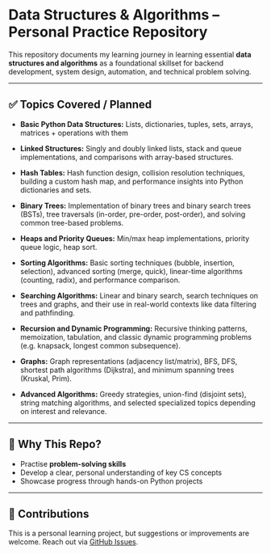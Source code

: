 # Data Structures & Algorithms – Personal Practice Repository

This repository documents my learning journey in learning essential **data structures and algorithms** as a foundational skillset for backend development, system design, automation, and technical problem solving.

---

## ✅ Topics Covered / Planned

- **Basic Python Data Structures:** Lists, dictionaries, tuples, sets, arrays, matrices + operations with them

- **Linked Structures:** Singly and doubly linked lists, stack and queue implementations, and comparisons with array-based structures.

- **Hash Tables:** Hash function design, collision resolution techniques, building a custom hash map, and performance insights into Python dictionaries and sets.

- **Binary Trees:** Implementation of binary trees and binary search trees (BSTs), tree traversals (in-order, pre-order, post-order), and solving common tree-based problems.

- **Heaps and Priority Queues:** Min/max heap implementations, priority queue logic, heap sort.

- **Sorting Algorithms:** Basic sorting techniques (bubble, insertion, selection), advanced sorting (merge, quick), linear-time algorithms (counting, radix), and performance comparison.

- **Searching Algorithms:** Linear and binary search, search techniques on trees and graphs, and their use in real-world contexts like data filtering and pathfinding.

- **Recursion and Dynamic Programming:** Recursive thinking patterns, memoization, tabulation, and classic dynamic programming problems (e.g. knapsack, longest common subsequence).

- **Graphs:** Graph representations (adjacency list/matrix), BFS, DFS, shortest path algorithms (Dijkstra), and minimum spanning trees (Kruskal, Prim).

- **Advanced Algorithms:** Greedy strategies, union-find (disjoint sets), string matching algorithms, and selected specialized topics depending on interest and relevance.

---

## 🧠 Why This Repo?

- Practise **problem-solving skills**
- Develop a clear, personal understanding of key CS concepts
- Showcase progress through hands-on Python projects


---

## 🤝 Contributions

This is a personal learning project, but suggestions or improvements are welcome. Reach out via [GitHub Issues](https://github.com/JafarDigital/data-structures-algorithms/issues).

